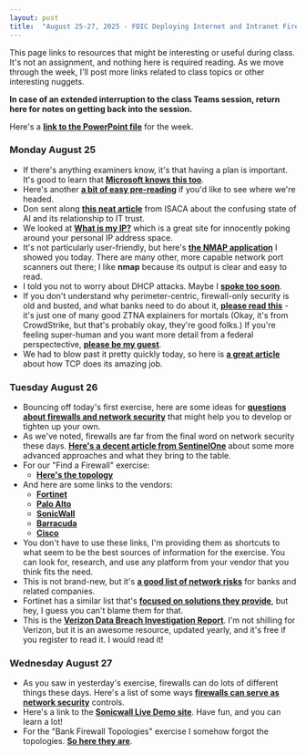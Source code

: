 ```yaml
---
layout: post
title:  "August 25-27, 2025 - FDIC Deploying Internet and Intranet Firewalls"
---
```


This page links to resources that might be interesting or useful during class. It's not an assignment, and nothing here is required reading. As we move through the week, I'll post more links related to class topics or other interesting nuggets.

**In case of an extended interruption to the class Teams session, return here for notes on getting back into the session.**

Here's a [**link to the PowerPoint file**](https://class.hillvt.com/assets/FDIC-DIIF-2025-08-18.pptx) for the week.


### Monday August 25

- If there's anything examiners know, it's that having a plan is important. It's good to learn that [**Microsoft knows this too**](https://cyberscoop.com/microsoft-threat-intel-response-tips/).
- Here's another [**a bit of easy pre-reading**](https://www.sayers.com/articles/the-future-of-firewalls-engineering-experts-reveal-the-path-ahead/) if you'd like to see where we're headed.
- Don sent along [**this neat article**](https://www.isaca.org/resources/news-and-trends/industry-news/2025/the-reality-of-ai-oversold-and-underdelivered) from ISACA about the confusing state of AI and its relationship to IT trust.
- We looked at [**What is my IP?**](https://www.whatismyip.com/) which is a great site for innocently poking around your personal IP address space.
- It's not particularly user-friendly, but here's [**the NMAP application**](https://nmap.org/) I showed you today. There are many other, more capable network port scanners out there; I like **nmap** because its output is clear and easy to read.
- I told you not to worry about DHCP attacks. Maybe I [**spoke too soon**](https://www.ipvanish.com/blog/tunnelvision-vpn-vulnerability/).
- If you don't understand why perimeter-centric, firewall-only security is old and busted, and what banks need to do about it, [**please read this**](https://www.crowdstrike.com/en-us/cybersecurity-101/zero-trust-security/) - it's just one of many good ZTNA explainers for mortals (Okay, it's from CrowdStrike, but that's probably okay, they're good folks.) If you're feeling super-human and you want more detail from a federal perspectective, [**please be my guest**](https://nvlpubs.nist.gov/nistpubs/SpecialPublications/NIST.SP.800-207.pdf).
- We had to blow past it pretty quickly today, so here is [**a great article**](https://sookocheff.com/post/networking/how-does-tcp-work/) about how TCP does its amazing job.

### Tuesday August 26

- Bouncing off today's first exercise, here are some ideas for [**questions about firewalls and network security**](https://class.hillvt.com/assets/Firewall-question-ideas.docx) that might help you to develop or tighten up your own.
- As we've noted, firewalls are far from the final word on network security these days. [**Here's a decent article from SentinelOne**](https://www.sentinelone.com/cybersecurity-101/xdr/understanding-the-difference-between-edr-siem-soar-and-xdr/) about some more advanced approaches and what they bring to the table.
- For our "Find a Firewall" exercise:
  - [**Here's the topology**](https://boingit.com/fdic/fdic-diif/faf.png)
- And here are some links to the vendors:
  - [**Fortinet**](https://www.fortinet.com/products/next-generation-firewall)
  - [**Palo Alto**](https://www.paloaltonetworks.com/network-security/next-generation-firewall-hardware)
  - [**SonicWall**](https://www.sonicwall.com/products/firewalls/)
  - [**Barracuda**](https://www.barracuda.com/products/network-protection/secureedge/next-generation-security)
  - [**Cisco**](https://www.cisco.com/site/us/en/products/security/firewalls/index.html)
- You don't have to use these links, I'm providing them as shortcuts to what seem to be the best sources of information for the exercise. You can look for, research, and use any platform from your vendor that you think fits the need.
- This is not brand-new, but it's [**a good list of network risks**](https://bankingjournal.aba.com/2024/02/seven-cybersecurity-threats-for-banks-in-2024-and-some-smart-precautions/) for banks and related companies.
- Fortinet has a similar list that's [**focused on solutions they provide**](https://www.fortinet.com/solutions/industries/financial-services/types-of-cyberattacks-on-financial-institutions), but hey, I guess you can't blame them for that. 
- This is the [**Verizon Data Breach Investigation Report**](https://www.verizon.com/business/resources/reports/dbir/). I'm not shilling for Verizon, but it is an awesome resource, updated yearly, and it's free if you register to read it. I would read it!

### Wednesday August 27

- As you saw in yesterday's exercise, firewalls can do lots of different things these days. Here's a list of some ways [**firewalls can serve as network security**](https://class.hillvt.com/assets/Firewall-Controls.docx) controls. 
- Here's a link to the [**Sonicwall Live Demo site**](https://livedemo.sonicwall.com/). Have fun, and you can learn a lot!
- For the "Bank Firewall Topologies" exercise I somehow forgot the topologies. [**So here they are**](https://boingit.com/firewalls/assets/bank_topos.png).
